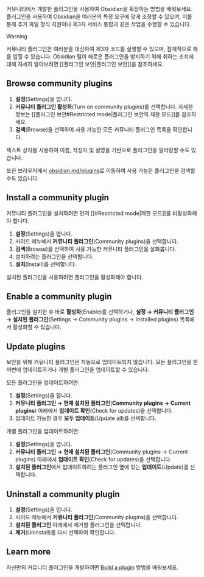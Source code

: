 커뮤니티에서 개발한 플러그인을 사용하여 Obsidian을 확장하는 방법을 배워보세요. 플러그인을 사용하여 Obsidian을 여러분의 특정 요구에 맞게 조정할 수 있으며, 이를 통해 추가 파일 형식 지원이나 제3자 서비스 통합과 같은 작업을 수행할 수 있습니다.

> [!warning]
> 커뮤니티 플러그인은 여러분을 대신하여 제3자 코드를 실행할 수 있으며, 잠재적으로 해를 입힐 수 있습니다. Obsidian 팀이 해로운 플러그인을 방지하기 위해 취하는 조치에 대해 자세히 알아보려면 [[플러그인 보안|플러그인 보안]]을 참조하세요.

## Browse community plugins

1. **설정**(Settings)을 엽니다.
2. **커뮤니티 플러그인 활성화**(Turn on community plugins)를 선택합니다. 자세한 정보는 [[플러그인 보안#Restricted mode|플러그인 보안의 제한 모드]]를 참조하세요.
3. **검색**(Browse)을 선택하여 사용 가능한 모든 커뮤니티 플러그인 목록을 확인합니다.

텍스트 상자를 사용하여 이름, 작성자 및 설명을 기반으로 플러그인을 필터링할 수도 있습니다.

또한 브라우저에서 [obsidian.md/plugins](https://obsidian.md/plugins)로 이동하여 사용 가능한 플러그인을 검색할 수도 있습니다.

## Install a community plugin

커뮤니티 플러그인을 설치하려면 먼저 [[#Restricted mode|제한 모드]]를 비활성화해야 합니다.

1. **설정**(Settings)을 엽니다.
2. 사이드 메뉴에서 **커뮤니티 플러그인**(Community plugins)을 선택합니다.
3. **검색**(Browse)을 선택하여 사용 가능한 커뮤니티 플러그인을 살펴봅니다.
4. 설치하려는 플러그인을 선택합니다.
5. **설치**(Install)를 선택합니다.

설치된 플러그인을 사용하려면 플러그인을 활성화해야 합니다.

## Enable a community plugin

플러그인을 설치한 후 바로 **활성화**(Enable)를 선택하거나, **설정 → 커뮤니티 플러그인 → 설치된 플러그인**(Settings -> Community plugins -> Installed plugins) 목록에서 활성화할 수 있습니다.

## Update plugins

보안을 위해 커뮤니티 플러그인은 자동으로 업데이트되지 않습니다. 모든 플러그인을 한꺼번에 업데이트하거나 개별 플러그인을 업데이트할 수 있습니다.

모든 플러그인을 업데이트하려면:

1. **설정**(Settings)을 엽니다.
2. **커뮤니티 플러그인 → 현재 설치된 플러그인**(**Community plugins → Current plugins**) 아래에서 **업데이트 확인**(Check for updates)을 선택합니다.
3. 업데이트 가능한 경우 **모두 업데이트**(Update all)를 선택합니다.

개별 플러그인을 업데이트하려면:

1. **설정**(Settings)을 엽니다.
2. **커뮤니티 플러그인 → 현재 설치된 플러그인**(Community plugins → Current plugins) 아래에서 **업데이트 확인**(Check for updates)을 선택합니다.
3. **설치된 플러그인**에서 업데이트하려는 플러그인 옆에 있는 **업데이트**(Update)를 선택합니다.

## Uninstall a community plugin

1. **설정**(Settings)을 엽니다.
2. 사이드 메뉴에서 **커뮤니티 플러그인**(Community plugins)을 선택합니다.
3. **설치된 플러그인** 아래에서 제거할 플러그인을 선택합니다.
4. **제거**(Uninstall)를 다시 선택하여 확인합니다.

## Learn more

자신만의 커뮤니티 플러그인을 개발하려면 [Build a plugin](https://docs.obsidian.md/Plugins/Getting+started/Build+a+plugin) 방법을 배워보세요.
